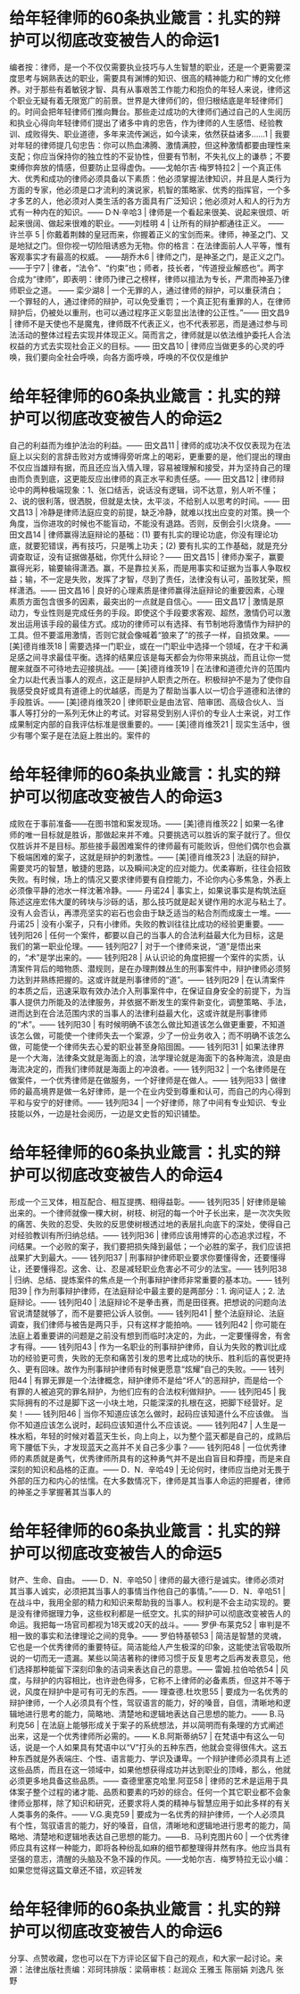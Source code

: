 # 给年轻律师的60条执业箴言：扎实的辩护可以彻底改变被告人的命运1

编者按：律师，是一个不仅仅需要执业技巧与人生智慧的职业，还是一个更需要深度思考与娴熟表达的职业，需要具有渊博的知识、很高的精神能力和广博的文化修养。对于那些有着敏锐才智、具有从事艰苦工作能力和抱负的年轻人来说，律师这个职业无疑有着无限宽广的前景。世界是大律师们的，但归根结底是年轻律师们的。时间会把年轻律师们推向舞台。那些走过成功的大律师们通过自己的人生阅历和执业心得向年轻律师们提出了诸多中肯的忠告，作为律师的人生感悟、经验教训、成败得失、职业道德，多年来流传渊远，如今读来，依然获益诸多……1 | 我要对年轻的律师提几句忠告：你可以热血沸腾、激情满腔，但这种激情都要由理性来支配；你应当保持你的独立性的不妥协性，但要有节制，不失礼仪上的谦恭；不要束缚你奔放的情感，但要防止显得虚伪。——戈帕尔吉·梅罗特拉2 | 一个真正伟大、优秀和成功的律师必须具备以下素质：他必须掌握法律知识，并且是人类行为方面的专家，他必须是口才流利的演说家，机智的策略家、优秀的指挥官，一个多才多艺的人，他必须对人类生活的各方面具有广泛知识；他必须对人和人的行为方式有一种内在的知识。—— D·N·辛哈3 | 律师是一个看起来很美、说起来很烦、听起来很阔、做起来很难的职业。——刘桂明   4 | 让所有的辩护都通往正义。 ——许兰亭  5 | 你戴着荆棘的皇冠而来，你握着正义的宝剑而来。律师，神圣之门、又是地狱之门。但你视一切险阻诱惑为无物。你的格言：在法律面前人人平等，惟有客观事实才有最高的权威。 ——胡乔木6 | 律师之门，是神圣之门，是正义之门。——于宁7 | 律者，“法令”、“约束”也；师者，技长者，“传道授业解惑也”。两字合成为“律师”，即表明：律师乃律己之榜样，律师以擅法为专长，严肃而神圣乃律师职业之道。 —— 栾少湖8 | 一个无罪的人，通过律师的辩护，可以重获清白；一个罪轻的人，通过律师的辩护，可以免受重罚；一个真正犯有重罪的人，在律师辩护后，仍被处以重刑，也可以通过程序正义彰显出法律的公正性。”—— 田文昌9 | 律师不是天使也不是魔鬼，律师既不代表正义，也不代表邪恶，而是通过参与司法活动的整体过程去实现并体现正义。简而言之，律师就是以依法维护委托人合法权益的方式去实现社会正义的目标。—— 田文昌10 | 律师应当做更多的心灵的呼唤，我们要向全社会呼唤，向各方面呼唤，呼唤的不仅仅是维护

# 给年轻律师的60条执业箴言：扎实的辩护可以彻底改变被告人的命运2

自己的利益而为维护法治的利益。—— 田文昌11 | 律师的成功决不仅仅表现为在法庭上以尖刻的言辞击败对方或博得旁听席上的喝彩，更重要的是，他们提出的理由不仅应当雄辩有据，而且还应当入情入理，容易被理解和接受，并为坚持自己的理由而负责到底，这更能反应出律师的真正水平和责任感。—— 田文昌12 | 律师辩论中的两种极端现象：1、张口结舌，说话没有逻辑，词不达意，别人听不懂；2、说的很利落，很洒脱，但就是太快，太平淡，不给别人以思考的时间。—— 田文昌13 | 冷静是律师法庭应变的前提，缺乏冷静，就难以找出应变的对策。换一个角度，当你进攻的时候也不能盲动，不能没有退路。否则，反倒会引火烧身。—— 田文昌14 | 律师赢得法庭辩论的基础：(1) 要有扎实的理论功底，你没有理论功底，就要犯错误，再有技巧，只是嘴上功夫；(2) 要有扎实的工作基础，就是充分调查取证，没有证据做基础，你凭什么辩论？—— 田文昌15 | 律师办案子，赢要赢得光彩，输要输得潇洒。赢，不是靠拉关系，而是用事实和证据为当事人争取权益；输，不一定是失败，发挥了才智，尽到了责任，法律没有认可，虽败犹荣，照样潇洒。—— 田文昌16 | 良好的心理素质是律师赢得法庭辩论的重要因素，心理素质方面包含很多的因素，最突出的一点就是自信心。—— 田文昌17 | 激情是原动力，专业性则是完成任务的手段。即使这个手段要求客观、超然，激情仍可以激发出运用该手段的最佳方式。成功的律师可以有选择、有节制地将激情作为辩护的工具。但不要滥用激情，否则它就会像喊着“狼来了”的孩子一样，自损效果。—— [美]德肖维茨18 | 需要选择一门职业，或在一门职业中选择一个领域，在才干和满足感之间寻求最佳平衡。选择的结果应该是每天都会为你带来挑战，而且让你一觉醒来就亟不可待地去迎接挑战。—— [美]德肖维茨19 | 在法律和道德允许的范围内全力以赴代表当事人的观点，这正是辩护人职责之所在。积极辩护不是为了使你自我感受良好或具有道德上的优越感，而是为了帮助当事人以一切合乎道德和法律的手段胜诉。—— [美]德肖维茨20 | 律师职业是由法官、陪审团、高级合伙人、当事人等打分的一系列无休止的考试。对容易受到别人评价的专业人士来说，对工作成果制定内部的自我评估标准是很重要的。—— [美]德肖维茨21 | 现实生活中，很少有哪个案子是在法庭上胜出的。案件的

# 给年轻律师的60条执业箴言：扎实的辩护可以彻底改变被告人的命运3

成败在于事前准备——在图书馆和案发现场。—— [美]德肖维茨22 | 如果一名律师的唯一目标就是胜诉，那做起来并不难。只要挑选可以胜诉的案子就行了。但仅仅胜诉并不是目标。那些接手最困难案件的律师最有可能败诉，但他们偶尔也会赢下极端困难的案子，这就是辩护的刺激性。—— [美]德肖维茨23 | 法庭的辩护，需要灵巧的智慧，敏捷的思路，以及瞬间决定的应对能力。优柔寡断，往往会招致失败。有时候，场上的情况又要求律师要有自控能力，不论你内心多焦急，外表上必须像平静的池水一样沈著冷静。—— 丹诺24 | 事实上，如果说事实是构筑法庭陈述这座宏伟大厦的砖块与沙砾的话，那么技巧就是起关键作用的水泥与粘土了。没有人会否认，再漂亮坚实的岩石也会由于缺乏适当的粘合剂而成废土一堆。—— 丹诺25 | 没有小案子，只有小律师。失败的教训往往比成功的经验更重要。—— 钱列阳26 | 任何一个案件，都要以自己的当事人的合法利益最大化为目标，这是我们的第一职业伦理。—— 钱列阳27 | 对于一个律师来说，“道”是悟出来的，“术”是学出来的。—— 钱列阳28 | 从认识论的角度把握一个案件的实质，认清案件背后的暗物质、潜规则，是在办理荆棘丛生的刑事案件中，辩护律师必须努力达到并熟练把握的。这或许就是刑事律师的“道”。—— 钱列阳29 | 在认清案件的本质之后，迅速采取有效办法介入刑事案件中，在保证自身安全的前提下，为当事人提供力所能及的法律服务，并依据不断发生的案件新变化，调整策略、手法，进而达到在合法范围内求的当事人的法律利益最大化，这或许就是刑事律师的“术”。—— 钱列阳30 | 有时候明确不该怎么做比知道该怎么做更重要，不知道该怎么做，可能使一个律师失去一个案源，少了一份业务收入；而不明确不该怎么做，可能使一个律师失去心爱的职业甚至身陷囹圄。—— 钱列阳31 | 如果法律界是一个大海，法律条文就是海面上的浪，法学理论就是海面下的各种海流，浪是由海流决定的，而我们律师就是海面上的冲浪者。—— 钱列阳32 | 一个名律师是在做案件，一个优秀律师是在做服务，一个好律师是在做人。—— 钱列阳33 | 做律师的最高境界是做一名好律师，是一个在业内受到尊重和认可，而自己的内心得到平和与安宁的好律师。—— 钱列阳34 | 一个好律师，除了中间有专业知识、专业技能以外，一边是社会阅历，一边是文史哲的知识铺垫。

# 给年轻律师的60条执业箴言：扎实的辩护可以彻底改变被告人的命运4

形成一个三叉体，相互配合、相互提携、相得益彰。—— 钱列阳35 | 好律师是输出来的。一个律师就像一棵大树，树枝、树冠的每一个叶子长出来，是一次次失败的痛苦、失败的忍受、失败的反思使树根透过地的表层扎向底下的深处，使得自己对经验教训有所归纳总结。—— 钱列阳36 | 律师应该用博弈的心态追求过程，不问结果。一个必败的案子，我们要把损失降到最低；一个必胜的案子，我们应该把战果扩大到最大。—— 钱列阳37 | 刑事辩护律师职业要求你要懂得舍，还要懂得让，还要懂得忍。这舍、让、忍是减轻职业危害必不可少的法宝。—— 钱列阳38 | 归纳、总结、提炼案件的焦点是一个刑事辩护律师非常重要的基本功。—— 钱列阳39 | 作为刑事辩护律师，在法庭辩论中最主要的是两部分：1. 询问证人；2. 法庭辩论。—— 钱列阳40 | 法庭辩论不是拳击赛，而是田径赛。把想说的问题向法官说清楚就够了，而不是要把公诉人驳倒。—— 钱列阳41 | 整个法庭辩论、法庭调查，我们律师与被告是两只手，只有这样才能拍响。—— 钱列阳42 | 你可能在法庭上着重要讲的问题是之前没有想到而临时决定的，为此，一定要懂得舍，有舍才有得。—— 钱列阳43 | 作为一名职业的刑事辩护律师，自认为失败的教训比成功的经验更可贵，失败的无奈和痛苦引发的思考比成功的快乐、胜利后的喜悦更持久、更有回味。故作为刑事辩护律师有时候更愿意“炫耀”自己的失败。—— 钱列阳44 | 有罪无罪是一个法律概念，辩护律师不是给“坏人”的恶辩护，而是给一个有罪的人被追究的罪名辩护，为他们应有的合法权利做辩护。—— 钱列阳45 | 我实际拥有的不过是脚下这一小块土地，只能深深的扎根在这，把脚下经营好。足矣！—— 钱列阳46 | 当你不知道应该怎么做时，起码应该知道什么不应该做。 当你不知道应该怎么说时，起码应该知道什么不应该说。—— 钱列阳47 | 人生是一株水稻，年轻的时候对着蓝天生长，向上向上，以为整个蓝天都是自己的，成熟后弯下腰低下头，才发现蓝天之高并不关自己多少事？—— 钱列阳48 | 一位优秀律师的素质就是勇气，优秀律师所具有的这种勇气并不是出自盲目和莽撞，而是来自深刻的知识和品格的正直。—— D．N．辛哈49 | 无论何时，律师应当绝对无畏于外部的压力和内心的怯懦。在大多数情况下，律师是其当事人命运的把握者，律师的神圣之手掌握著其当事人的

# 给年轻律师的60条执业箴言：扎实的辩护可以彻底改变被告人的命运5

财产、生命、自由。 —— D．N．辛哈50 | 律师的最大德行是诚实。律师必须对其当事人诚实，必须把其当事人的事情当作他自己的事情。”—— D．N．辛哈51 | 在战斗中，我用全部的精力和知识来帮助我的当事人。权利是不会主动实现的。要是没有律师据理力争，这些权利都是一纸空文。扎实的辩护可以彻底改变被告人的命运。我把每一场官司都视为18天或20天的战斗。—— 罗伊·布莱克52 | 审判是不相一致的事实和法律理论之间的竞争。—— 罗伯特基顿53 | 简洁是智慧的灵魂，它也是一个优秀律师的重要特征。简洁能给人产生极深的印象，这能使法官吸取所说的一切而无一遗漏。某些以简洁著称的律师习惯于反复思考之后再发表意见，他们选择那种能留下深刻印象的洁词来表达自己的意思。—— 雷姆.拉伯哈依54 | 风度，与辩护的内容相比，也许逊色得多，它称不上律师的必备素质，但这并不等于说，风度在辩护中是可有可无的东西。—— 理查德.杜坎思55 | 要成为一名优秀的辩护律师，一个人必须具有个性，驾驭语言的能力，好的嗓音，自信，清晰地和逻辑地进行思考的能力，简略地、清楚地和逻辑地表达自己思想的能力。—— B.马利克56 | 在法庭上能够形成关于案子的系统想法，并以简明而有条理的方式阐述出来，这是一个优秀律师所必需的。—— K.B.阿斯蒂纳57 | 在梵语中有这么一句话，说是一个人如果具有梵语中以“V”打头的五种东西，他就会变得很伟大。这五种东西就是外表端庄、个性、语言能力、学识及谦卑。一个辩护律师必须具有上述这些品质，而且在这一领域中，如果他想获得成功并达到职业的顶峰，那么，他就必须更多地具备这些品质。—— 查德里塞克哈里.阿亚58 | 律师的艺术是运用于具体案子整个过程的诸才能、品质和要素的巧妙的综合。任何一个其它职业都不会象律师业那样，除了知识和研究，还要求将人类的精神与智慧应用于如此多样的有关人类事务的条件。—— V.G.奥克59 | 要成为一名优秀的辩护律师，一个人必须具有个性，驾驭语言的能力，好的嗓音，自信，清晰地和逻辑地进行思考的能力，简略地、清楚地和逻辑地表达自己思想的能力。——B．马利克图片60 | 一个优秀律师应具有这样一种能力，即将各种纷乱如麻的细节都整理得井然有序。他应当具有坚强的意志，清醒的头脑及不急不躁的作风。——戈帕尔吉．梅罗特拉无讼小编：如果您觉得这篇文章还不错，欢迎转发

# 给年轻律师的60条执业箴言：扎实的辩护可以彻底改变被告人的命运6

分享、点赞收藏，您也可以在下方评论区留下自己的观点，和大家一起讨论。来源：法律出版社责编：邓珂玮排版：梁萌审核：赵润众 王雅玉 陈丽娟 刘逸凡 张野

